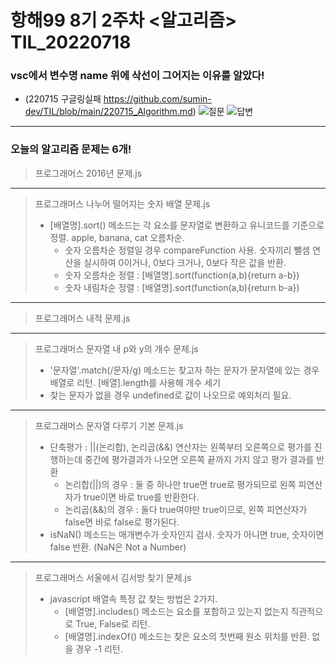 # 항해99 8기 2주차 <알고리즘> TIL_20220718 #
### vsc에서 변수명 name 위에 삭선이 그어지는 이유를 알았다! ###
* (220715 구글링실패 https://github.com/sumin-dev/TIL/blob/main/220715_Algorithm.md)
![질문](https://user-images.githubusercontent.com/109029407/179432063-b5775993-2990-4196-ae43-4665866c4dd2.png)
![답변](https://user-images.githubusercontent.com/109029407/179432067-3078d597-c4fb-44c1-a210-bdb7fea0b4bf.png)
----------------------------------------------------------------------------------------------------
### 오늘의 알고리즘 문제는 6개! ###
> 프로그래머스 2016년 문제.js

----------------------------------------------------------------------------------------------------
> 프로그래머스 나누어 떨어지는 숫자 배열 문제.js
>   * [배열명].sort() 메소드는 각 요소를 문자열로 변환하고 유니코드를 기준으로 정렬. apple, banana, cat 오름차순.
>     * 숫자 오름차순 정렬일 경우 compareFunction 사용. 숫자끼리 뺄셈 연산을 실시하여 0이거나, 0보다 크거나, 0보다 작은 값을 반환. 
>     * 숫자 오름차순 정렬 : [배열명].sort(function(a,b){return a-b})
>     * 숫자 내림차순 정렬 : [배열명].sort(function(a,b){return b-a})
>     
----------------------------------------------------------------------------------------------------
> 프로그래머스 내적 문제.js

----------------------------------------------------------------------------------------------------
> 프로그래머스 문자열 내 p와 y의 개수 문제.js
>   * '문자열'.match(/문자/g) 메소드는 찾고자 하는 문자가 문자열에 있는 경우 배열로 리턴. [배열].length를 사용해 개수 세기
>   * 찾는 문자가 없을 경우 undefined로 값이 나오므로 예외처리 필요.

----------------------------------------------------------------------------------------------------
> 프로그래머스 문자열 다루기 기본 문제.js
>   * 단축평가 : ||(논리합), 논리곱(&&) 연산자는 왼쪽부터 오른쪽으로 평가를 진행하는데 중간에 평가결과가 나오면 오른쪽 끝까지 가지 않고 평가 결과를 반환
>     * 논리합(||)의 경우 : 둘 중 하나만 true면 true로 평가되므로 왼쪽 피연산자가 true이면 바로 true를 반환한다.
>     * 논리곱(&&)의 경우 : 둘다 true여야만 true이므로, 왼쪽 피연산자가 false면 바로 false로 평가된다.
>   * isNaN() 메소드는 매개변수가 숫자인지 검사. 숫자가 아니면 true, 숫자이면 false 반환. (NaN은 Not a Number) 

----------------------------------------------------------------------------------------------------
> 프로그래머스 서울에서 김서방 찾기 문제.js
>   * javascript 배열속 특정 값 찾는 방법은 2가지.
>     * [배열명].includes() 메소드는 요소를 포함하고 있는지 없는지 직관적으로 True, False로 리턴.
>     * [배열명].indexOf() 메소드는 찾은 요소의 첫번째 원소 위치를 반환. 없을 경우 -1 리턴.

